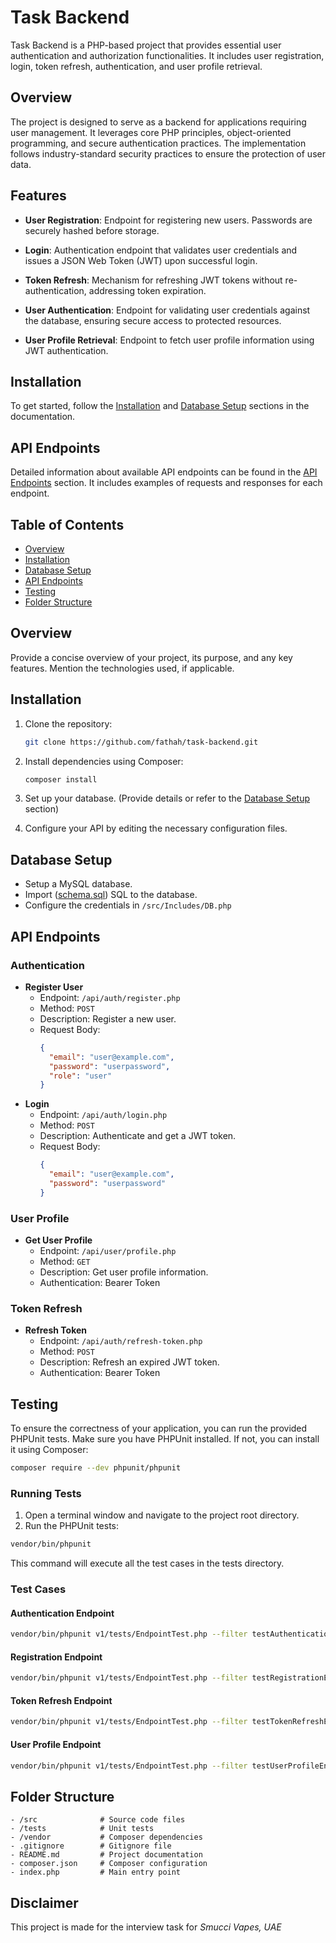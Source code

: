 # Task Backend

Task Backend is a PHP-based project that provides essential user authentication and authorization functionalities. It includes user registration, login, token refresh, authentication, and user profile retrieval.


## Overview

The project is designed to serve as a backend for applications requiring user management. It leverages core PHP principles, object-oriented programming, and secure authentication practices. The implementation follows industry-standard security practices to ensure the protection of user data.

## Features

- **User Registration**: Endpoint for registering new users. Passwords are securely hashed before storage.

- **Login**: Authentication endpoint that validates user credentials and issues a JSON Web Token (JWT) upon successful login.

- **Token Refresh**: Mechanism for refreshing JWT tokens without re-authentication, addressing token expiration.

- **User Authentication**: Endpoint for validating user credentials against the database, ensuring secure access to protected resources.

- **User Profile Retrieval**: Endpoint to fetch user profile information using JWT authentication.

## Installation

To get started, follow the [Installation](#installation) and [Database Setup](#database-setup) sections in the documentation.

## API Endpoints

Detailed information about available API endpoints can be found in the [API Endpoints](#api-endpoints) section. It includes examples of requests and responses for each endpoint.




## Table of Contents

- [Overview](#overview)
- [Installation](#installation)
- [Database Setup](#database-setup)
- [API Endpoints](#api-endpoints)
- [Testing](#testing)
- [Folder Structure](#folder-structure)


## Overview

Provide a concise overview of your project, its purpose, and any key features. Mention the technologies used, if applicable.

## Installation

1. Clone the repository:

   ```bash
   git clone https://github.com/fathah/task-backend.git
   ```

2. Install dependencies using Composer:
     ```bash
    composer install
    ```

3. Set up your database. (Provide details or refer to the [Database Setup](#database-setup) section)

4. Configure your API by editing the necessary configuration files.

## Database Setup

* Setup a MySQL database.
* Import ([schema.sql](schema.sql)) SQL to the database.
* Configure the credentials in `/src/Includes/DB.php`



## API Endpoints
### Authentication

- **Register User**
  - Endpoint: `/api/auth/register.php`
  - Method: `POST`
  - Description: Register a new user.
  - Request Body:
    ```json
    {
      "email": "user@example.com",
      "password": "userpassword",
      "role": "user"
    }
    ```
- **Login**
  - Endpoint: `/api/auth/login.php`
  - Method: `POST`
  - Description: Authenticate and get a JWT token.
  - Request Body:
    ```json
    {
      "email": "user@example.com",
      "password": "userpassword"
    }
    ```

### User Profile

- **Get User Profile**
  - Endpoint: `/api/user/profile.php`
  - Method: `GET`
  - Description: Get user profile information.
  - Authentication: Bearer Token

### Token Refresh

- **Refresh Token**
  - Endpoint: `/api/auth/refresh-token.php`
  - Method: `POST`
  - Description: Refresh an expired JWT token.
  - Authentication: Bearer Token

## Testing
To ensure the correctness of your application, you can run the provided PHPUnit tests. Make sure you have PHPUnit installed. If not, you can install it using Composer:

```bash
composer require --dev phpunit/phpunit
```

### Running Tests
1. Open a terminal window and navigate to the project root directory.
2. Run the PHPUnit tests:
```bash
vendor/bin/phpunit
```

This command will execute all the test cases in the tests directory.

### Test Cases
#### Authentication Endpoint
```bash
vendor/bin/phpunit v1/tests/EndpointTest.php --filter testAuthenticationEndpoint
```
#### Registration Endpoint
```bash
vendor/bin/phpunit v1/tests/EndpointTest.php --filter testRegistrationEndpoint
```

#### Token Refresh Endpoint
```bash
vendor/bin/phpunit v1/tests/EndpointTest.php --filter testTokenRefreshEndpoint
```

#### User Profile Endpoint
```bash
vendor/bin/phpunit v1/tests/EndpointTest.php --filter testUserProfileEndpoint
```

## Folder Structure

```
- /src              # Source code files
- /tests            # Unit tests
- /vendor           # Composer dependencies
- .gitignore        # Gitignore file
- README.md         # Project documentation
- composer.json     # Composer configuration
- index.php         # Main entry point
```

## Disclaimer
This project is made for the interview task for _Smucci Vapes, UAE_